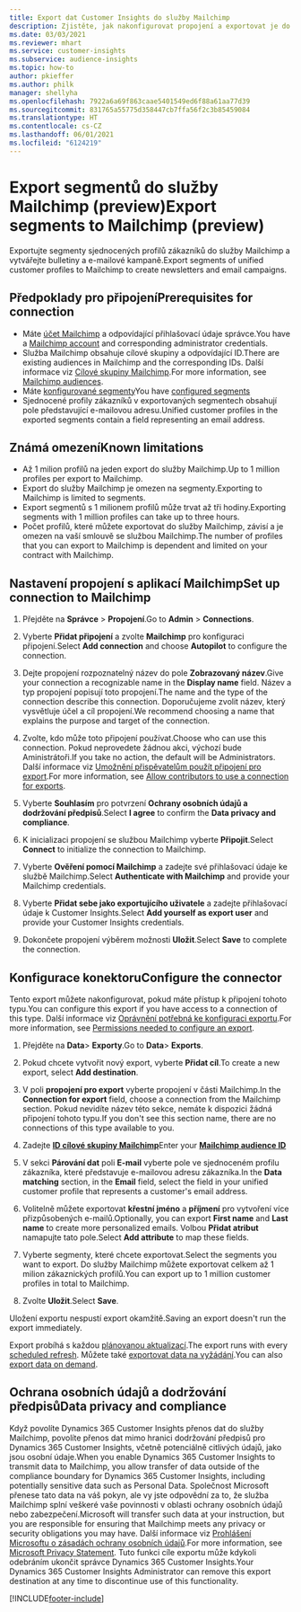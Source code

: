 ```yaml
---
title: Export dat Customer Insights do služby Mailchimp
description: Zjistěte, jak nakonfigurovat propojení a exportovat je do Mailchimp.
ms.date: 03/03/2021
ms.reviewer: mhart
ms.service: customer-insights
ms.subservice: audience-insights
ms.topic: how-to
author: pkieffer
ms.author: philk
manager: shellyha
ms.openlocfilehash: 7922a6a69f863caae5401549ed6f88a61aa77d39
ms.sourcegitcommit: 831765a55775d358447cb7ffa56f2c3b85459084
ms.translationtype: HT
ms.contentlocale: cs-CZ
ms.lasthandoff: 06/01/2021
ms.locfileid: "6124219"
---
```

# <a name="export-segments-to-mailchimp-preview"></a><span data-ttu-id="2906e-103">Export segmentů do služby Mailchimp (preview)</span><span class="sxs-lookup"><span data-stu-id="2906e-103">Export segments to Mailchimp (preview)</span></span>

<span data-ttu-id="2906e-104">Exportujte segmenty sjednocených profilů zákazníků do služby Mailchimp a vytvářejte bulletiny a e-mailové kampaně.</span><span class="sxs-lookup"><span data-stu-id="2906e-104">Export segments of unified customer profiles to Mailchimp to create newsletters and email campaigns.</span></span>

## <a name="prerequisites-for-connection"></a><span data-ttu-id="2906e-105">Předpoklady pro připojení</span><span class="sxs-lookup"><span data-stu-id="2906e-105">Prerequisites for connection</span></span>

-   <span data-ttu-id="2906e-106">Máte [účet Mailchimp](https://mailchimp.com/) a odpovídající přihlašovací údaje správce.</span><span class="sxs-lookup"><span data-stu-id="2906e-106">You have a [Mailchimp account](https://mailchimp.com/) and corresponding administrator credentials.</span></span>
-   <span data-ttu-id="2906e-107">Služba Mailchimp obsahuje cílové skupiny a odpovídající ID.</span><span class="sxs-lookup"><span data-stu-id="2906e-107">There are existing audiences in Mailchimp and the corresponding IDs.</span></span> <span data-ttu-id="2906e-108">Další informace viz [Cílové skupiny Mailchimp](https://mailchimp.com/help/create-audience/).</span><span class="sxs-lookup"><span data-stu-id="2906e-108">For more information, see [Mailchimp audiences](https://mailchimp.com/help/create-audience/).</span></span>
-   <span data-ttu-id="2906e-109">Máte [konfigurované segmenty](segments.md)</span><span class="sxs-lookup"><span data-stu-id="2906e-109">You have [configured segments](segments.md)</span></span>
-   <span data-ttu-id="2906e-110">Sjednocené profily zákazníků v exportovaných segmentech obsahují pole představující e-mailovou adresu.</span><span class="sxs-lookup"><span data-stu-id="2906e-110">Unified customer profiles in the exported segments contain a field representing an email address.</span></span>

## <a name="known-limitations"></a><span data-ttu-id="2906e-111">Známá omezení</span><span class="sxs-lookup"><span data-stu-id="2906e-111">Known limitations</span></span>

- <span data-ttu-id="2906e-112">Až 1 milion profilů na jeden export do služby Mailchimp.</span><span class="sxs-lookup"><span data-stu-id="2906e-112">Up to 1 million profiles per export to Mailchimp.</span></span>
- <span data-ttu-id="2906e-113">Export do služby Mailchimp je omezen na segmenty.</span><span class="sxs-lookup"><span data-stu-id="2906e-113">Exporting to Mailchimp is limited to segments.</span></span>
- <span data-ttu-id="2906e-114">Export segmentů s 1 milionem profilů může trvat až tři hodiny.</span><span class="sxs-lookup"><span data-stu-id="2906e-114">Exporting segments with 1 million profiles can take up to three hours.</span></span> 
- <span data-ttu-id="2906e-115">Počet profilů, které můžete exportovat do služby Mailchimp, závisí a je omezen na vaší smlouvě se službou Mailchimp.</span><span class="sxs-lookup"><span data-stu-id="2906e-115">The number of profiles that you can export to Mailchimp is dependent and limited on your contract with Mailchimp.</span></span>

## <a name="set-up-connection-to-mailchimp"></a><span data-ttu-id="2906e-116">Nastavení propojení s aplikací Mailchimp</span><span class="sxs-lookup"><span data-stu-id="2906e-116">Set up connection to Mailchimp</span></span>

1. <span data-ttu-id="2906e-117">Přejděte na **Správce** > **Propojení**.</span><span class="sxs-lookup"><span data-stu-id="2906e-117">Go to **Admin** > **Connections**.</span></span>

1. <span data-ttu-id="2906e-118">Vyberte **Přidat připojení** a zvolte **Mailchimp** pro konfiguraci připojení.</span><span class="sxs-lookup"><span data-stu-id="2906e-118">Select **Add connection** and choose **Autopilot** to configure the connection.</span></span>

1. <span data-ttu-id="2906e-119">Dejte propojení rozpoznatelný název do pole **Zobrazovaný název**.</span><span class="sxs-lookup"><span data-stu-id="2906e-119">Give your connection a recognizable name in the **Display name** field.</span></span> <span data-ttu-id="2906e-120">Název a typ propojení popisují toto propojení.</span><span class="sxs-lookup"><span data-stu-id="2906e-120">The name and the type of the connection describe this connection.</span></span> <span data-ttu-id="2906e-121">Doporučujeme zvolit název, který vysvětluje účel a cíl propojení.</span><span class="sxs-lookup"><span data-stu-id="2906e-121">We recommend choosing a name that explains the purpose and target of the connection.</span></span>

1. <span data-ttu-id="2906e-122">Zvolte, kdo může toto připojení používat.</span><span class="sxs-lookup"><span data-stu-id="2906e-122">Choose who can use this connection.</span></span> <span data-ttu-id="2906e-123">Pokud neprovedete žádnou akci, výchozí bude Aministrátoři.</span><span class="sxs-lookup"><span data-stu-id="2906e-123">If you take no action, the default will be Administrators.</span></span> <span data-ttu-id="2906e-124">Další informace viz [Umožnění přispěvatelům použít připojení pro export](connections.md#allow-contributors-to-use-a-connection-for-exports).</span><span class="sxs-lookup"><span data-stu-id="2906e-124">For more information, see [Allow contributors to use a connection for exports](connections.md#allow-contributors-to-use-a-connection-for-exports).</span></span>

1. <span data-ttu-id="2906e-125">Vyberte **Souhlasím** pro potvrzení **Ochrany osobních údajů a dodržování předpisů**.</span><span class="sxs-lookup"><span data-stu-id="2906e-125">Select **I agree** to confirm the **Data privacy and compliance**.</span></span>

1. <span data-ttu-id="2906e-126">K inicializaci propojení se službou Mailchimp vyberte **Připojit**.</span><span class="sxs-lookup"><span data-stu-id="2906e-126">Select **Connect** to initialize the connection to Mailchimp.</span></span>

1. <span data-ttu-id="2906e-127">Vyberte **Ověření pomocí Mailchimp** a zadejte své přihlašovací údaje ke službě Mailchimp.</span><span class="sxs-lookup"><span data-stu-id="2906e-127">Select **Authenticate with Mailchimp** and provide your Mailchimp credentials.</span></span>

1. <span data-ttu-id="2906e-128">Vyberte **Přidat sebe jako exportujícího uživatele** a zadejte přihlašovací údaje k Customer Insights.</span><span class="sxs-lookup"><span data-stu-id="2906e-128">Select **Add yourself as export user** and provide your Customer Insights credentials.</span></span>

1. <span data-ttu-id="2906e-129">Dokončete propojení výběrem možnosti **Uložit**.</span><span class="sxs-lookup"><span data-stu-id="2906e-129">Select **Save** to complete the connection.</span></span> 

## <a name="configure-the-connector"></a><span data-ttu-id="2906e-130">Konfigurace konektoru</span><span class="sxs-lookup"><span data-stu-id="2906e-130">Configure the connector</span></span>

<span data-ttu-id="2906e-131">Tento export můžete nakonfigurovat, pokud máte přístup k připojení tohoto typu.</span><span class="sxs-lookup"><span data-stu-id="2906e-131">You can configure this export if you have access to a connection of this type.</span></span> <span data-ttu-id="2906e-132">Další informace viz [Oprávnění potřebná ke konfiguraci exportu](export-destinations.md#set-up-a-new-export).</span><span class="sxs-lookup"><span data-stu-id="2906e-132">For more information, see [Permissions needed to configure an export](export-destinations.md#set-up-a-new-export).</span></span>

1. <span data-ttu-id="2906e-133">Přejděte na **Data**> **Exporty**.</span><span class="sxs-lookup"><span data-stu-id="2906e-133">Go to **Data**> **Exports**.</span></span>

1. <span data-ttu-id="2906e-134">Pokud chcete vytvořit nový export, vyberte **Přidat cíl**.</span><span class="sxs-lookup"><span data-stu-id="2906e-134">To create a new export, select **Add destination**.</span></span>

1. <span data-ttu-id="2906e-135">V poli **propojení pro export** vyberte propojení v části Mailchimp.</span><span class="sxs-lookup"><span data-stu-id="2906e-135">In the **Connection for export** field, choose a connection from the Mailchimp section.</span></span> <span data-ttu-id="2906e-136">Pokud nevidíte název této sekce, nemáte k dispozici žádná připojení tohoto typu.</span><span class="sxs-lookup"><span data-stu-id="2906e-136">If you don't see this section name, there are no connections of this type available to you.</span></span>

1. <span data-ttu-id="2906e-137">Zadejte **[ID cílové skupiny Mailchimp](https://mailchimp.com/help/find-audience-id/)**</span><span class="sxs-lookup"><span data-stu-id="2906e-137">Enter your **[Mailchimp audience ID](https://mailchimp.com/help/find-audience-id/)**</span></span>

3. <span data-ttu-id="2906e-138">V sekci **Párování dat** poli **E-mail** vyberte pole ve sjednoceném profilu zákazníka, které představuje e-mailovou adresu zákazníka.</span><span class="sxs-lookup"><span data-stu-id="2906e-138">In the **Data matching** section, in the **Email** field, select the field in your unified customer profile that represents a customer's email address.</span></span> 

1. <span data-ttu-id="2906e-139">Volitelně můžete exportovat **křestní jméno** a **příjmení** pro vytvoření více přizpůsobených e-mailů.</span><span class="sxs-lookup"><span data-stu-id="2906e-139">Optionally, you can export **First name** and **Last name** to create more personalized emails.</span></span> <span data-ttu-id="2906e-140">Volbou **Přidat atribut** namapujte tato pole.</span><span class="sxs-lookup"><span data-stu-id="2906e-140">Select **Add attribute** to map these fields.</span></span>

1. <span data-ttu-id="2906e-141">Vyberte segmenty, které chcete exportovat.</span><span class="sxs-lookup"><span data-stu-id="2906e-141">Select the segments you want to export.</span></span> <span data-ttu-id="2906e-142">Do služby Mailchimp můžete exportovat celkem až 1 milion zákaznických profilů.</span><span class="sxs-lookup"><span data-stu-id="2906e-142">You can export up to 1 million customer profiles in total to Mailchimp.</span></span>

1. <span data-ttu-id="2906e-143">Zvolte **Uložit**.</span><span class="sxs-lookup"><span data-stu-id="2906e-143">Select **Save**.</span></span>

<span data-ttu-id="2906e-144">Uložení exportu nespustí export okamžitě.</span><span class="sxs-lookup"><span data-stu-id="2906e-144">Saving an export doesn't run the export immediately.</span></span>

<span data-ttu-id="2906e-145">Export probíhá s každou [plánovanou aktualizací](system.md#schedule-tab).</span><span class="sxs-lookup"><span data-stu-id="2906e-145">The export runs with every [scheduled refresh](system.md#schedule-tab).</span></span> <span data-ttu-id="2906e-146">Můžete také [exportovat data na vyžádání](export-destinations.md#run-exports-on-demand).</span><span class="sxs-lookup"><span data-stu-id="2906e-146">You can also [export data on demand](export-destinations.md#run-exports-on-demand).</span></span> 

## <a name="data-privacy-and-compliance"></a><span data-ttu-id="2906e-147">Ochrana osobních údajů a dodržování předpisů</span><span class="sxs-lookup"><span data-stu-id="2906e-147">Data privacy and compliance</span></span>

<span data-ttu-id="2906e-148">Když povolíte Dynamics 365 Customer Insights přenos dat do služby Mailchimp, povolíte přenos dat mimo hranici dodržování předpisů pro Dynamics 365 Customer Insights, včetně potenciálně citlivých údajů, jako jsou osobní údaje.</span><span class="sxs-lookup"><span data-stu-id="2906e-148">When you enable Dynamics 365 Customer Insights to transmit data to Mailchimp, you allow transfer of data outside of the compliance boundary for Dynamics 365 Customer Insights, including potentially sensitive data such as Personal Data.</span></span> <span data-ttu-id="2906e-149">Společnost Microsoft přenese tato data na váš pokyn, ale vy jste odpovědní za to, že služba Mailchimp splní veškeré vaše povinnosti v oblasti ochrany osobních údajů nebo zabezpečení.</span><span class="sxs-lookup"><span data-stu-id="2906e-149">Microsoft will transfer such data at your instruction, but you are responsible for ensuring that Mailchimp meets any privacy or security obligations you may have.</span></span> <span data-ttu-id="2906e-150">Další informace viz [Prohlášení Microsoftu o zásadách ochrany osobních údajů](https://go.microsoft.com/fwlink/?linkid=396732).</span><span class="sxs-lookup"><span data-stu-id="2906e-150">For more information, see [Microsoft Privacy Statement](https://go.microsoft.com/fwlink/?linkid=396732).</span></span>
<span data-ttu-id="2906e-151">Tuto funkci cíle exportu může kdykoli odebráním ukončit správce Dynamics 365 Customer Insights.</span><span class="sxs-lookup"><span data-stu-id="2906e-151">Your Dynamics 365 Customer Insights Administrator can remove this export destination at any time to discontinue use of this functionality.</span></span>

[!INCLUDE[footer-include](../includes/footer-banner.md)]
